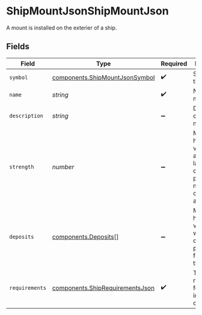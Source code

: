 # ShipMountJsonShipMountJson

A mount is installed on the exterier of a ship.


## Fields

| Field                                                                                                  | Type                                                                                                   | Required                                                                                               | Description                                                                                            |
| ------------------------------------------------------------------------------------------------------ | ------------------------------------------------------------------------------------------------------ | ------------------------------------------------------------------------------------------------------ | ------------------------------------------------------------------------------------------------------ |
| `symbol`                                                                                               | [components.ShipMountJsonSymbol](../../models/components/shipmountjsonsymbol.md)                       | :heavy_check_mark:                                                                                     | Symbo of this mount.                                                                                   |
| `name`                                                                                                 | *string*                                                                                               | :heavy_check_mark:                                                                                     | Name of this mount.                                                                                    |
| `description`                                                                                          | *string*                                                                                               | :heavy_minus_sign:                                                                                     | Description of this mount.                                                                             |
| `strength`                                                                                             | *number*                                                                                               | :heavy_minus_sign:                                                                                     | Mounts that have this value, such as mining lasers, denote how powerful this mount's capabilities are. |
| `deposits`                                                                                             | [components.Deposits](../../models/components/deposits.md)[]                                           | :heavy_minus_sign:                                                                                     | Mounts that have this value denote what goods can be produced from using the mount.                    |
| `requirements`                                                                                         | [components.ShipRequirementsJson](../../models/components/shiprequirementsjson.md)                     | :heavy_check_mark:                                                                                     | The requirements for installation on a ship                                                            |